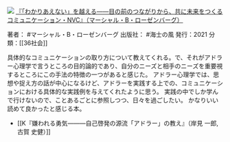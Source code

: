 ![](https://gyazo.com/03adac98f8fa6bdddcb7e8196c38feb8.jpg)
[『「わかりあえない」を越える――目の前のつながりから、共に未来をつくるコミュニケーション・NVC』（マーシャル・B・ローゼンバーグ）](https://amzn.to/3DAX7SV)

著者： #マーシャル・B・ローゼンバーグ 
出版社： #海士の風 
発行：2021
分類：[[36社会]]

具体的なコミュニケーションの取り方について教えてくれる。で、それがアドラー心理学で言うところの目的論的であり、自分のニーズと相手のニーズを重要視するところにこの手法の特徴の一つがあると感じた。
アドラー心理学では、思想や捉え方の話が中心になるけど、アドラーを実践する上での、コミュニケーションにおける具体的な実践例を与えてくれたように思う。
実践の中でしか学んで行けないので、ことあるごとに参照しつつ、日々を過ごしたい。
かなりいい読めて良かったと感じる本。

- [[K『嫌われる勇気―――自己啓発の源流「アドラー」の教え』（岸見 一郎, 古賀 史健）]]
